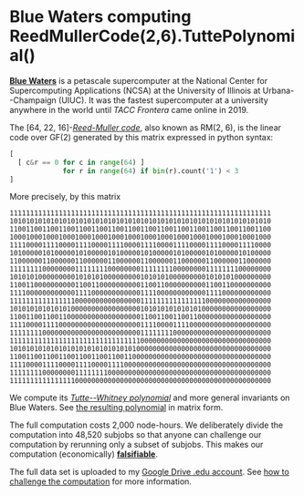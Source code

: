 # Blue Waters computing ReedMullerCode(2,6).TuttePolynomial()

**[Blue Waters]** is a petascale supercomputer
at the National Center for Supercomputing Applications (NCSA)
at the University of Illinois at Urbana--Champaign (UIUC).
It was the fastest supercomputer at a university anywhere in the world
until *TACC Frontera* came online in 2019.

The [64, 22, 16]-*[Reed-Muller code]*,
also known as RM(2, 6), is the linear code over GF(2) generated by this matrix expressed in python syntax:

```python
[
  [ c&r == 0 for c in range(64) ]
             for r in range(64) if bin(r).count('1') < 3
]
```

More precisely, by this matrix

```text
1111111111111111111111111111111111111111111111111111111111111111
1010101010101010101010101010101010101010101010101010101010101010
1100110011001100110011001100110011001100110011001100110011001100
1000100010001000100010001000100010001000100010001000100010001000
1111000011110000111100001111000011110000111100001111000011110000
1010000010100000101000001010000010100000101000001010000010100000
1100000011000000110000001100000011000000110000001100000011000000
1111111100000000111111110000000011111111000000001111111100000000
1010101000000000101010100000000010101010000000001010101000000000
1100110000000000110011000000000011001100000000001100110000000000
1111000000000000111100000000000011110000000000001111000000000000
1111111111111111000000000000000011111111111111110000000000000000
1010101010101010000000000000000010101010101010100000000000000000
1100110011001100000000000000000011001100110011000000000000000000
1111000011110000000000000000000011110000111100000000000000000000
1111111100000000000000000000000011111111000000000000000000000000
1111111111111111111111111111111100000000000000000000000000000000
1010101010101010101010101010101000000000000000000000000000000000
1100110011001100110011001100110000000000000000000000000000000000
1111000011110000111100001111000000000000000000000000000000000000
1111111100000000111111110000000000000000000000000000000000000000
1111111111111111000000000000000000000000000000000000000000000000
```

We compute its *[Tutte--Whitney polynomial]*
and more general invariants on Blue Waters.
See [the resulting polynomial](rm64tutte.txt) in matrix form.

The full computation costs 2,000 node-hours.
We deliberately divide the computation into 48,520 subjobs so that
anyone can challenge our computation by rerunning only a subset of subjobs.
This makes our computation (economically) **[falsifiable]**.

The full data set is uploaded to my
[Google Drive .edu account].
See [how to challenge the computation](challenge.md) for more information.

[Blue Waters]: https://en.wikipedia.org/wiki/Blue_Waters
[Reed-Muller code]: https://en.wikipedia.org/wiki/Reed%E2%80%93Muller_code
[Tutte--Whitney polynomial]: https://en.wikipedia.org/wiki/Tutte_polynomial
[falsifiable]: https://en.wikipedia.org/wiki/Falsifiability
[Google Drive .edu account]: https://drive.google.com/drive/folders/1zYv2R-oqepX1vJ_Fr5JBmrVNdle0mi9M

